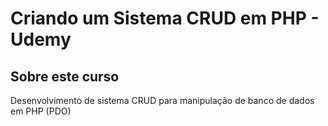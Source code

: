 #  Criando um Sistema CRUD em PHP - Udemy
## Sobre este curso
Desenvolvimento de sistema CRUD para manipulação de banco de dados em PHP (PDO)
